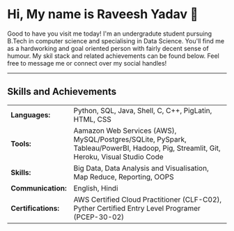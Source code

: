 # Hi, My name is Raveesh Yadav 👋

Good to have you visit me today! I'm an undergradute student pursuing B.Tech in computer science and specialising in Data Science. You'll find me as a hardworking and goal oriented person with fairly decent sense of humour. My skil stack and related achievements can be found below. Feel free to message me or connect over my social handles!

----

## Skills and Achievements
| | |
| --- | --- |
|**Languages:** | Python, SQL, Java, Shell, C, C++, PigLatin, HTML, CSS |
|**Tools:** | Aamazon Web Services (AWS), MySQL/Postgres/SQLite, PySpark, Tableau/PowerBI, Hadoop, Pig, Streamlit, Git, Heroku, Visual Studio Code |
|**Skills:** | Big Data, Data Analysis and Visualisation, Map Reduce, Reporting, OOPS|
|**Communication:** | English, Hindi |
|**Certifications:** | AWS Certified Cloud Practitioner (CLF-C02), Pyther Certified Entry Level Programer (PCEP-30-02) | 
